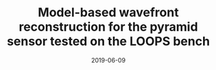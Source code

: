 ---
title: "Model-based wavefront reconstruction for the pyramid sensor tested on the LOOPS bench"
collection: publications
permalink: /publication/2019-06-09-25
date: 2019-06-09
venue: '6th International Conference on Adaptive Optics for Extremely Large Telescopes, AO4ELT 2019'
paperurl: 'https://hal.science/hal-02639502/file/DOTA20094.1590658517.pdf'
---